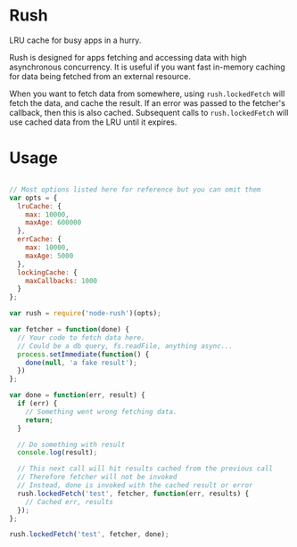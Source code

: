 Rush
===

LRU cache for busy apps in a hurry.

Rush is designed for apps fetching and accessing data with high asynchronous concurrency. It is useful if you want fast in-memory caching for data being fetched from an external resource.

When you want to fetch data from somewhere, using `rush.lockedFetch` will fetch the data, and cache the result. If an error was passed to the fetcher's callback, then this is also cached. Subsequent calls to `rush.lockedFetch` will use cached data from the LRU until it expires.

# Usage

```javascript

// Most options listed here for reference but you can omit them
var opts = {
  lruCache: {
    max: 10000,
    maxAge: 600000
  },
  errCache: {
    max: 10000,
    maxAge: 5000
  },
  lockingCache: {
    maxCallbacks: 1000
  }
};

var rush = require('node-rush')(opts);

var fetcher = function(done) {
  // Your code to fetch data here.
  // Could be a db query, fs.readFile, anything async...
  process.setImmediate(function() {
    done(null, 'a fake result');
  })
};

var done = function(err, result) {
  if (err) {
    // Something went wrong fetching data.
    return;
  }

  // Do something with result
  console.log(result);

  // This next call will hit results cached from the previous call
  // Therefore fetcher will not be invoked
  // Instead, done is invoked with the cached result or error
  rush.lockedFetch('test', fetcher, function(err, results) {
    // Cached err, results
  });
};

rush.lockedFetch('test', fetcher, done);
```

